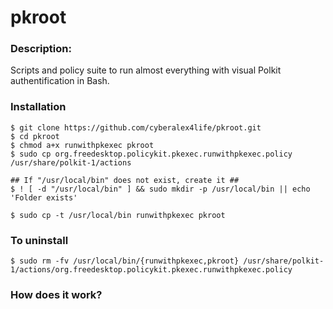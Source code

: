 # pkroot
### Description:
Scripts and policy suite to run almost everything with visual Polkit authentification in Bash.

### Installation
```
$ git clone https://github.com/cyberalex4life/pkroot.git
$ cd pkroot
$ chmod a+x runwithpkexec pkroot
$ sudo cp org.freedesktop.policykit.pkexec.runwithpkexec.policy /usr/share/polkit-1/actions

## If "/usr/local/bin" does not exist, create it ##
$ ! [ -d "/usr/local/bin" ] && sudo mkdir -p /usr/local/bin || echo 'Folder exists'

$ sudo cp -t /usr/local/bin runwithpkexec pkroot
```

### To uninstall
```
$ sudo rm -fv /usr/local/bin/{runwithpkexec,pkroot} /usr/share/polkit-1/actions/org.freedesktop.policykit.pkexec.runwithpkexec.policy
```

### How does it work?
